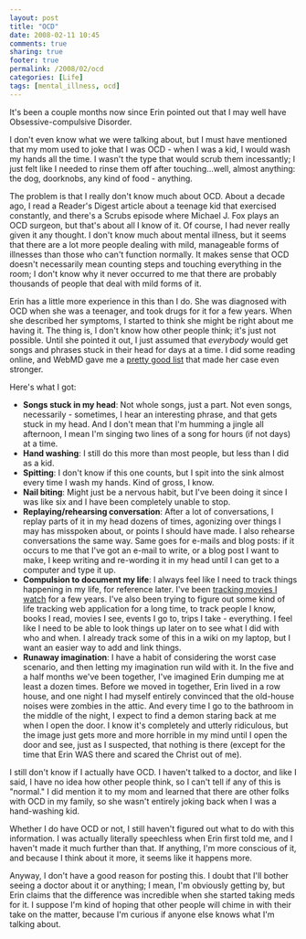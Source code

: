 ```yaml
---
layout: post
title: "OCD"
date: 2008-02-11 10:45
comments: true
sharing: true
footer: true
permalink: /2008/02/ocd
categories: [Life]
tags: [mental_illness, ocd]
---
```

It's been a couple months now since Erin pointed out that I may well have Obsessive-compulsive Disorder.

I don't even know what we were talking about, but I must have mentioned that my mom used to joke that I was OCD - when I was a kid, I would wash my hands all the time. I wasn't the type that would scrub them incessantly; I just felt like I needed to rinse them off after touching...well, almost anything: the dog, doorknobs, any kind of food - anything.

The problem is that I really don't know much about OCD.  About a decade ago, I read a Reader's Digest article about a teenage kid that exercised constantly, and there's a Scrubs episode where Michael J. Fox plays an OCD surgeon, but that's about all I know of it.  Of course, I had never really given it any thought.  I don't know much about mental illness, but it seems that there are a lot more people dealing with mild, manageable forms of illnesses than those who can't function normally.  It makes sense that OCD doesn't necessarily mean counting steps and touching everything in the room; I don't know why it never occurred to me that there are probably thousands of people that deal with mild forms of it.

Erin has a little more experience in this than I do.  She was diagnosed with OCD when she was a teenager, and took drugs for it for a few years.  When she described her symptoms, I started to think she might be right about me having it.  The thing is, I don't know how other people think; it's just not possible.  Until she pointed it out, I just assumed that <i>everybody</i> would get songs and phrases stuck in their head for days at a time.  I did some reading online, and WebMD gave me a <a href="http://www.webmd.com/anxiety-panic/guide/obsessive-compulsive-disorder">pretty good list</a> that made her case even stronger.

Here's what I got:

<ul>
<li><b>Songs stuck in my head</b>: Not whole songs, just a part.  Not even songs, necessarily - sometimes, I hear an interesting phrase, and that gets stuck in my head.  And I don't mean that I'm humming a jingle all afternoon, I mean I'm singing two lines of a song for hours (if not days) at a time.</li>
<li><b>Hand washing</b>: I still do this more than most people, but less than I did as a kid.</li>
<li><b>Spitting</b>: I don't know if this one counts, but I spit into the sink almost every time I wash my hands.  Kind of gross, I know.</li>
<li><b>Nail biting</b>: Might just be a nervous habit, but I've been doing it since I was like six and I have been completely unable to stop.</li>
<li><b>Replaying/rehearsing conversation</b>: After a lot of conversations, I replay parts of it in my head dozens of times, agonizing over things I may has misspoken about, or points I should have made.  I also rehearse conversations the same way.  Same goes for e-mails and blog posts: if it occurs to me that I've got an e-mail to write, or a blog post I want to make, I keep writing and re-wording it in my head until I can get to a computer and type it up.</li>
<li><b>Compulsion to document my life</b>: I always feel like I need to track things happening in my life, for reference later.  I've been <a href="/2007/01/movie-stats-2006">tracking movies I watch</a> for a few years.  I've also been trying to figure out some kind of life tracking web application for a long time, to track people I know, books I read, movies I see, events I go to, trips I take - everything.  I feel like I need to be able to look things up later on to see what I did with who and when.  I already track some of this in a wiki on my laptop, but I want an easier way to add and link things.</li>
<li><b>Runaway imagination</b>: I have a habit of considering the worst case scenario, and then letting my imagination run wild with it.  In the five and a half months we've been together, I've imagined Erin dumping me at least a dozen times.  Before we moved in together, Erin lived in a row house, and one night I had myself entirely convinced that the old-house noises were zombies in the attic.  And every time I go to the bathroom in the middle of the night, I expect to find a demon staring back at me when I open the door.  I know it's completely and utterly ridiculous, but the image just gets more and more horrible in my mind until I open the door and see, just as I suspected, that nothing is there (except for the time that Erin WAS there and scared the Christ out of me).</li>
</ul>

I still don't know if I actually have OCD.  I haven't talked to a doctor, and like I said, I have no idea how other people think, so I can't tell if any of this is "normal."  I did mention it to my mom and learned that there are other folks with OCD in my family, so she wasn't entirely joking back when I was a hand-washing kid.

Whether I do have OCD or not, I still haven't figured out what to do with this information.  I was actually literally speechless when Erin first told me, and I haven't made it much further than that.  If anything, I'm more conscious of it, and because I think about it more, it seems like it happens more.

Anyway, I don't have a good reason for posting this.  I doubt that I'll bother seeing a doctor about it or anything; I mean, I'm obviously getting by, but Erin claims that the difference was incredible when she started taking meds for it.  I suppose I'm kind of hoping that other people will chime in with their take on the matter, because I'm curious if anyone else knows what I'm talking about.
